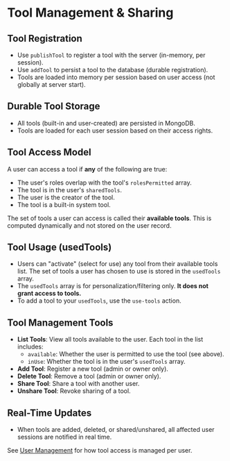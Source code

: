 # Tool Management & Sharing

## Tool Registration

- Use `publishTool` to register a tool with the server (in-memory, per session).
- Use `addTool` to persist a tool to the database (durable registration).
- Tools are loaded into memory per session based on user access (not globally at server start).

## Durable Tool Storage

- All tools (built-in and user-created) are persisted in MongoDB.
- Tools are loaded for each user session based on their access rights.

## Tool Access Model

A user can access a tool if **any** of the following are true:

- The user's roles overlap with the tool's `rolesPermitted` array.
- The tool is in the user's `sharedTools`.
- The user is the creator of the tool.
- The tool is a built-in system tool.

The set of tools a user can access is called their **available tools**. This is computed dynamically and not stored on the user record.

## Tool Usage (usedTools)

- Users can "activate" (select for use) any tool from their available tools list. The set of tools a user has chosen to use is stored in the `usedTools` array.
- The `usedTools` array is for personalization/filtering only. **It does not grant access to tools.**
- To add a tool to your `usedTools`, use the `use-tools` action.

## Tool Management Tools

- **List Tools**: View all tools available to the user. Each tool in the list includes:
  - `available`: Whether the user is permitted to use the tool (see above).
  - `inUse`: Whether the tool is in the user's `usedTools` array.
- **Add Tool**: Register a new tool (admin or owner only).
- **Delete Tool**: Remove a tool (admin or owner only).
- **Share Tool**: Share a tool with another user.
- **Unshare Tool**: Revoke sharing of a tool.

## Real-Time Updates

- When tools are added, deleted, or shared/unshared, all affected user sessions are notified in real time.

See [User Management](./user-management.md) for how tool access is managed per user.

